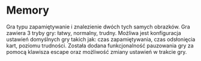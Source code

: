 # Memory
Gra typu zapamiętywanie i znalezienie dwóch tych samych obrazków. Gra zawiera 3 tryby gry: łatwy, normalny, trudny.
Możliwa jest konfiguracja ustawień domyślnych gry takich jak: czas zapamiętywania, czas odsłonięcia kart, poziomu trudności.
Została dodana funkcjonalność pauzowania gry za pomocą klawisza escape oraz możliwość zmiany ustawień w trakcie gry.
